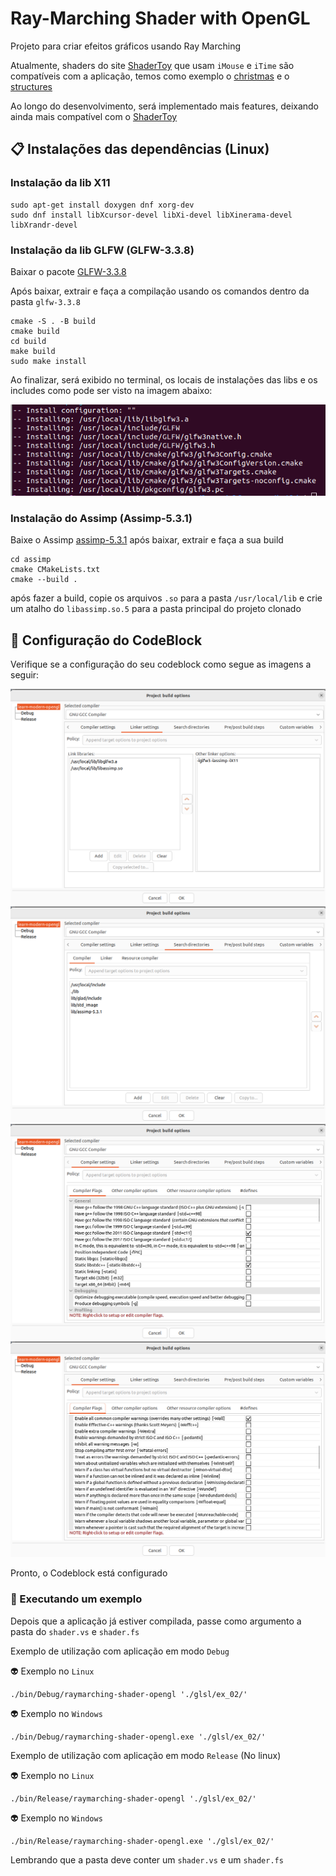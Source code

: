 # Ray-Marching Shader with OpenGL

Projeto para criar efeitos gráficos usando Ray Marching

Atualmente, shaders do site [ShaderToy](https://www.shadertoy.com/) que usam ```iMouse``` e ```iTime``` são compatíveis com a aplicação, temos como exemplo o [christmas](https://www.shadertoy.com/view/3dVfDc) e o [structures](https://www.shadertoy.com/view/Ms2SDc)

Ao longo do desenvolvimento, será implementado mais features, deixando ainda mais compatível com o [ShaderToy](https://www.shadertoy.com/)

## 📋 Instalações das dependências (Linux)

### Instalação da lib X11

```
sudo apt-get install doxygen dnf xorg-dev
sudo dnf install libXcursor-devel libXi-devel libXinerama-devel libXrandr-devel
```

### Instalação da lib GLFW (GLFW-3.3.8)

Baixar o pacote [GLFW-3.3.8](https://www.glfw.org/download)

Após baixar, extrair e faça a compilação usando os comandos dentro da pasta ```glfw-3.3.8```

```
cmake -S . -B build
cmake build
cd build
make build
sudo make install
```

Ao finalizar, será exibido no terminal, os locais de instalações das libs e os includes como pode ser visto na imagem abaixo:

![glfw-install](./images/img_1.png)

### Instalação do Assimp (Assimp-5.3.1)

Baixe o Assimp [assimp-5.3.1](https://github.com/assimp/assimp)
após baixar, extrair e faça a sua build

```
cd assimp
cmake CMakeLists.txt 
cmake --build .
```

após fazer a build, copie os arquivos ```.so``` para a pasta ```/usr/local/lib``` e crie um atalho do ```libassimp.so.5``` para a 
pasta principal do projeto clonado

## 🔧 Configuração do CodeBlock

Verifique se a configuração do seu codeblock como segue as imagens a seguir:

![img_2](./images/img_2.png)
![img_3](./images/img_3.png)
![img_4](./images/img_4.png)
![img_5](./images/img_5.png)

Pronto, o Codeblock está configurado

### 🚀 Executando um exemplo

Depois que a aplicação já estiver compilada, passe como argumento a pasta do ```shader.vs``` e ```shader.fs```

Exemplo de utilização com aplicação em modo ```Debug``` 

👽 Exemplo no ```Linux```
```
./bin/Debug/raymarching-shader-opengl './glsl/ex_02/'
```

👽 Exemplo no ```Windows```
```
./bin/Debug/raymarching-shader-opengl.exe './glsl/ex_02/'
```

Exemplo de utilização com aplicação em modo ```Release``` (No linux)

👽 Exemplo no ```Linux```
```
./bin/Release/raymarching-shader-opengl './glsl/ex_02/'
```

👽 Exemplo no ```Windows```
```
./bin/Release/raymarching-shader-opengl.exe './glsl/ex_02/'
```

Lembrando que a pasta deve conter um ```shader.vs``` e um ```shader.fs```
